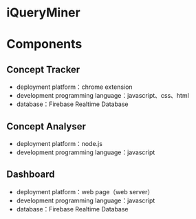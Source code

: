 # iQueryMiner

# Components
## Concept Tracker
- deployment platform：chrome extension
- development programming language：javascript、css、html
- database：Firebase Realtime Database
## Concept Analyser
- deployment platform：node.js
- development programming language：javascript

## Dashboard
- deployment platform：web page（web server）
- development programming language：javascript
- database：Firebase Realtime Database
